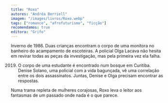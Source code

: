 ```yaml
---
title: "Roxo"
autores: "Andréa Berriell"
imagem: "/images/livros/Roxo.webp"
tags: ["romance", "afrofuturismo", "ficção"]
recomendamos: true
editora: "Grifo"
---
```


Inverno de 1986. Duas crianças encontram o corpo de uma monitora no banheiro do acampamento de escoteiras. A policial Olga Lacava não hesita em revirar todas as peças da investigação, mas pela primeira vez ela falha.

2019. O corpo de uma estudante é encontrado num bosque em Curitiba. Denise Solano, uma policial com a vida bagunçada, vê uma correlação entre os dois assassinatos. Juntas, Denise e Olga precisam encontrar as respostas.

Numa trama repleta de mulheres corajosas, Roxo leva o leitor aos fantasmas de um passado onde nada é o que parece.
